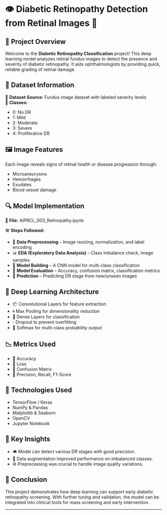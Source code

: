 # 👁️ Diabetic Retinopathy Detection from Retinal Images 🧬

## 📌 **Project Overview**
Welcome to the **Diabetic Retinopathy Classification** project! This deep learning model analyzes retinal fundus images to detect the presence and severity of diabetic retinopathy. It aids ophthalmologists by providing quick, reliable grading of retinal damage.

## 📂 **Dataset Information**

📄 **Dataset Source:** Fundus image dataset with labeled severity levels  
🧷 **Classes:**
- 0: No DR
- 1: Mild
- 2: Moderate
- 3: Severe
- 4: Proliferative DR

## 🖼️ **Image Features**

Each image reveals signs of retinal health or disease progression through:
- Microaneurysms
- Hemorrhages
- Exudates
- Blood vessel damage

## 🔍 **Model Implementation**

📜 **File:** AIPRCL_003_Retinopathy.ipynb

🛠️ **Steps Followed:**
- 🧹 **Data Preprocessing** – Image resizing, normalization, and label encoding
- 📊 **EDA (Exploratory Data Analysis)** – Class imbalance check, image samples
- 🧠 **Model Building** – A CNN model for multi-class classification
- 🎯 **Model Evaluation** – Accuracy, confusion matrix, classification metrics
- 🔎 **Prediction** – Predicting DR stage from new/unseen images

## 🤖 **Deep Learning Architecture**

- 📦 Convolutional Layers for feature extraction
- 🌀 Max Pooling for dimensionality reduction
- 🧮 Dense Layers for classification
- 💧 Dropout to prevent overfitting
- 🧠 Softmax for multi-class probability output

## 📉 **Metrics Used**

- 📌 Accuracy
- 📌 Loss
- 📌 Confusion Matrix
- 📌 Precision, Recall, F1-Score

## 🧪 **Technologies Used**

- TensorFlow / Keras
- NumPy & Pandas
- Matplotlib & Seaborn
- OpenCV
- Jupyter Notebook

## 🔑 **Key Insights**

- 👁️ Model can detect various DR stages with good precision.
- 🔁 Data augmentation improved performance on imbalanced classes.
- ⚙️ Preprocessing was crucial to handle image quality variations.

## 🎯 **Conclusion**

This project demonstrates how deep learning can support early diabetic retinopathy screening. With further tuning and validation, the model can be integrated into clinical tools for mass screening and early intervention.

---
